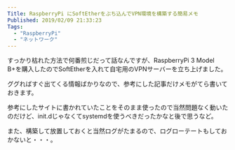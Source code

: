 ```yaml
---
Title: RaspberryPi にSoftEtherをぶち込んでVPN環境を構築する簡易メモ
Published: 2019/02/09 21:33:23
Tags:
  - "RaspberryPi"
  - "ネットワーク"
---
```

すっかり枯れた方法で何番煎じだって話なんですが、RaspberryPi 3 Model B+を購入したのでSoftEtherを入れて自宅用のVPNサーバーを立ち上げました。  



ググればすぐ出てくる情報ばかりなので、参考にした記事だけメモがてら書いておきます。  

<?# OEmbed "https://nobuntu.jp/raspberrypi-vpn-server-softethervpn/" /?>

<?# OEmbed "http://www.majishini.net/wp/?p=833" /?>

<?# OEmbed "https://tech-lab.sios.jp/archives/8072" /?>

参考にしたサイトに書かれていたことをそのまま使ったので当然問題なく動いたのだけど、init.dじゃなくてsystemdを使うべきだったかなと後で思うなど。  



また、構築して放置しておくと当然ログがたまるので、ログローテートもしておかないと・・・。  

<?# OEmbed "https://blog.treedown.net/entry/2018/04/30/010000" /?>

